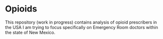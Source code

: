 # Opioids
This repository (work in progress) contains analysis of opioid prescribers in the USA
I am trying to focus specifically on Emergency Room doctors within the state of New Mexico.
